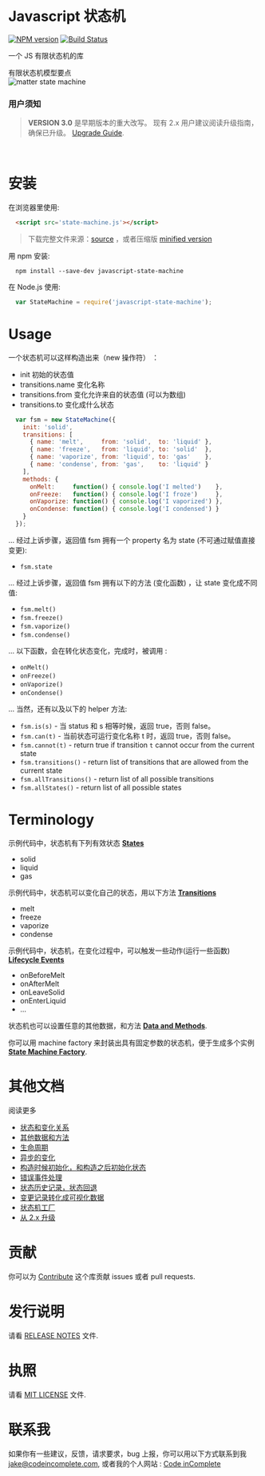 # Javascript 状态机

[![NPM version](https://badge.fury.io/js/javascript-state-machine.svg)](https://badge.fury.io/js/javascript-state-machine)
[![Build Status](https://travis-ci.org/jakesgordon/javascript-state-machine.svg?branch=master)](https://travis-ci.org/jakesgordon/javascript-state-machine)

一个 JS 有限状态机的库

有限状态机模型要点
<br>
![matter state machine](examples/matter.png)


### 用户须知

> **VERSION 3.0** 是早期版本的重大改写。
  现有 2.x 用户建议阅读升级指南，确保已升级。 [Upgrade Guide](docs/upgrading-from-v2.md).

<br>

# 安装

在浏览器里使用:

```html
  <script src='state-machine.js'></script>
```

> 下载完整文件来源：[source](dist/state-machine.js) ，或者压缩版 [minified version](dist/state-machine.min.js)

用 npm 安装:

```shell
  npm install --save-dev javascript-state-machine
```

在 Node.js 使用:

```javascript
  var StateMachine = require('javascript-state-machine');
```

# Usage

一个状态机可以这样构造出来（new 操作符） ：
  * init 初始的状态值
  * transitions.name 变化名称
  * transitions.from 变化允许来自的状态值 (可以为数组)
  * transitions.to 变化成什么状态

```javascript
  var fsm = new StateMachine({
    init: 'solid',
    transitions: [
      { name: 'melt',     from: 'solid',  to: 'liquid' },
      { name: 'freeze',   from: 'liquid', to: 'solid'  },
      { name: 'vaporize', from: 'liquid', to: 'gas'    },
      { name: 'condense', from: 'gas',    to: 'liquid' }
    ],
    methods: {
      onMelt:     function() { console.log('I melted')    },
      onFreeze:   function() { console.log('I froze')     },
      onVaporize: function() { console.log('I vaporized') },
      onCondense: function() { console.log('I condensed') }
    }
  });
```

... 经过上诉步骤，返回值 fsm 拥有一个 property 名为 state (不可通过赋值直接变更):

  * `fsm.state`

... 经过上诉步骤，返回值 fsm 拥有以下的方法 (变化函数) ，让 state 变化成不同值:

  * `fsm.melt()`
  * `fsm.freeze()`
  * `fsm.vaporize()`
  * `fsm.condense()`

... 以下函数，会在转化状态变化，完成时，被调用 :

  * `onMelt()`
  * `onFreeze()`
  * `onVaporize()`
  * `onCondense()`

... 当然，还有以及以下的 helper 方法:

  * `fsm.is(s)`            - 当 status 和 s 相等时候，返回 true，否则 false。
  * `fsm.can(t)`           - 当前状态可运行变化名称 t 时，返回 true，否则 false。
  * `fsm.cannot(t)`        - return true if transition `t` cannot occur from the current state
  * `fsm.transitions()`    - return list of transitions that are allowed from the current state
  * `fsm.allTransitions()` - return list of all possible transitions
  * `fsm.allStates()`      - return list of all possible states

# Terminology

示例代码中，状态机有下列有效状态 [**States**](docs/states-and-transitions.md)

  * solid
  * liquid
  * gas

示例代码中，状态机可以变化自己的状态，用以下方法 [**Transitions**](docs/states-and-transitions.md)

  * melt
  * freeze
  * vaporize
  * condense

示例代码中，状态机，在变化过程中，可以触发一些动作(运行一些函数) [**Lifecycle Events**](docs/lifecycle-events.md)

  * onBeforeMelt
  * onAfterMelt
  * onLeaveSolid
  * onEnterLiquid
  * ...

状态机也可以设置任意的其他数据，和方法 [**Data and Methods**](docs/data-and-methods.md).

你可以用 machine factory 来封装出具有固定参数的状态机，便于生成多个实例 [**State Machine Factory**](docs/state-machine-factory.md).

# 其他文档

阅读更多

  * [状态和变化关系](docs/states-and-transitions.md)
  * [其他数据和方法](docs/data-and-methods.md)
  * [生命周期](docs/lifecycle-events.md)
  * [异步的变化](docs/async-transitions.md)
  * [构造时候初始化，和构造之后初始化状态](docs/initialization.md)
  * [错误事件处理](docs/error-handling.md)
  * [状态历史记录，状态回退](docs/state-history.md)
  * [变更记录转化成可视化数据](docs/visualization.md)
  * [状态机工厂](docs/state-machine-factory.md)
  * [从 2.x 升级](docs/upgrading-from-v2.md)

# 贡献

你可以为 [Contribute](docs/contributing.md) 这个库贡献 issues 或者 pull requests.

# 发行说明

请看 [RELEASE NOTES](RELEASE_NOTES.md) 文件.

# 执照

请看 [MIT LICENSE](https://github.com/jakesgordon/javascript-state-machine/blob/master/LICENSE) 文件.

# 联系我

如果你有一些建议，反馈，请求要求，bug 上报，你可以用以下方式联系到我 [jake@codeincomplete.com](mailto:jake@codeincomplete.com), 或者我的个人网站 : [Code inComplete](http://codeincomplete.com/)

